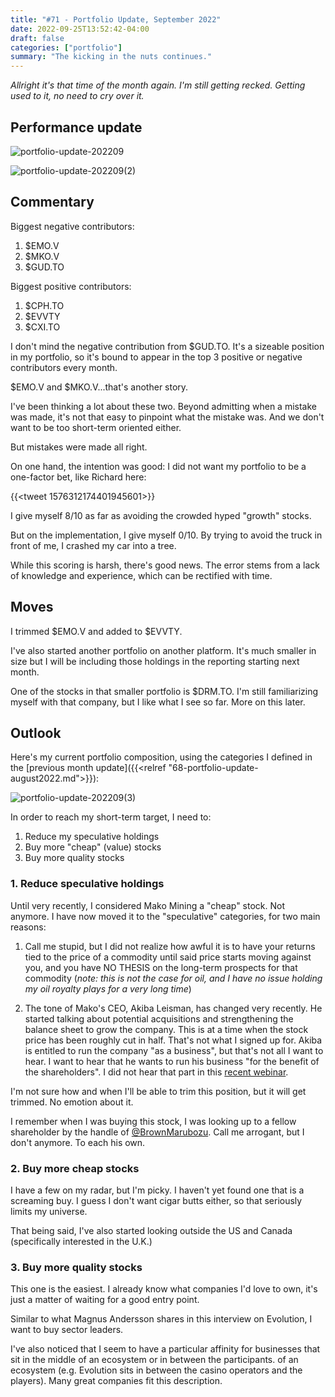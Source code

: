 ```yaml
---
title: "#71 - Portfolio Update, September 2022"
date: 2022-09-25T13:52:42-04:00
draft: false
categories: ["portfolio"]
summary: "The kicking in the nuts continues."
---
```


_Allright it's that time of the month again. I'm still getting recked. Getting used to it, no need to cry over it._

## Performance update

![portfolio-update-202209](/images/portfolio-update-202209.png)

![portfolio-update-202209(2)](/images/portfolio-update-202209(2).png)

## Commentary

Biggest negative contributors:

1. $EMO.V
2. $MKO.V 
3. $GUD.TO

Biggest positive contributors:

1. $CPH.TO
2. $EVVTY
3. $CXI.TO

I don't mind the negative contribution from $GUD.TO. It's a sizeable position in my portfolio, so it's bound to appear in the top 3 positive or negative contributors every month.

$EMO.V and $MKO.V...that's another story.

I've been thinking a lot about these two. Beyond admitting when a mistake was made, it's not that easy to pinpoint what the mistake was. And we don't want to be too short-term oriented either.

But mistakes were made all right.

On one hand, the intention was good: I did not want my portfolio to be a one-factor bet, like Richard here:

{{<tweet 1576312174401945601>}}

I give myself 8/10 as far as avoiding the crowded hyped "growth" stocks.

But on the implementation, I give myself 0/10. By trying to avoid the truck in front of me, I crashed my car into a tree.

While this scoring is harsh, there's good news. The error stems from a lack of knowledge and experience, which can be rectified with time. 

## Moves

I trimmed $EMO.V and added to $EVVTY. 

I've also started another portfolio on another platform. It's much smaller in size but I will be including those holdings in the reporting starting next month.

One of the stocks in that smaller portfolio is $DRM.TO. I'm still familiarizing myself with that company, but I like what I see so far. More on this later.

## Outlook

Here's my current portfolio composition, using the categories I defined in the [previous month update]({{<relref "68-portfolio-update-august2022.md">}}):

![portfolio-update-202209(3)](/images/portfolio-update-202209(3).png)   

In order to reach my short-term target, I need to:
1. Reduce my speculative holdings
2. Buy more "cheap" (value) stocks
3. Buy more quality stocks

### 1. Reduce speculative holdings

Until very recently, I considered Mako Mining a "cheap" stock. Not anymore. I have now moved it to the "speculative" categories, for two main reasons:

1. Call me stupid, but I did not realize how awful it is to have your returns tied to the price of a commodity until said price starts moving against you, and you have NO THESIS on the long-term prospects for that commodity (_note: this is not the case for oil, and I have no issue holding my oil royalty plays for a very long time_)

2. The tone of Mako's CEO, Akiba Leisman, has changed very recently. He started talking about potential acquisitions and strengthening the balance sheet to grow the company. This is at a time when the stock price has been roughly cut in half. That's not what I signed up for. Akiba is entitled to run the company "as a business", but that's not all I want to hear. I want to hear that he wants to run his business "for the benefit of the shareholders". I did not hear that part in this [recent webinar](https://www.youtube.com/watch?v=9O3HGsRvo3Q).

I'm not sure how and when I'll be able to trim this position, but it will get trimmed. No emotion about it.

I remember when I was buying this stock, I was looking up to a fellow shareholder by the handle of [@BrownMarubozu](https://twitter.com/BrownMarubozu). Call me arrogant, but I don't anymore. To each his own.

### 2. Buy more cheap stocks

I have a few on my radar, but I'm picky. I haven't yet found one that is a screaming buy. I guess I don't want cigar butts either, so that seriously limits my universe.

That being said, I've also started looking outside the US and Canada (specifically interested in the U.K.)

### 3. Buy more quality stocks

This one is the easiest. I already know what companies I'd love to own, it's just a matter of waiting for a good entry point.

Similar to what Magnus Andersson shares in this interview on Evolution, I want to buy sector leaders.

I've also noticed that I seem to have a particular affinity for businesses that sit in the middle of an ecosystem or in between the participants. of an ecosystem (e.g. Evolution sits in between the casino operators and the players). Many great companies fit this description.



